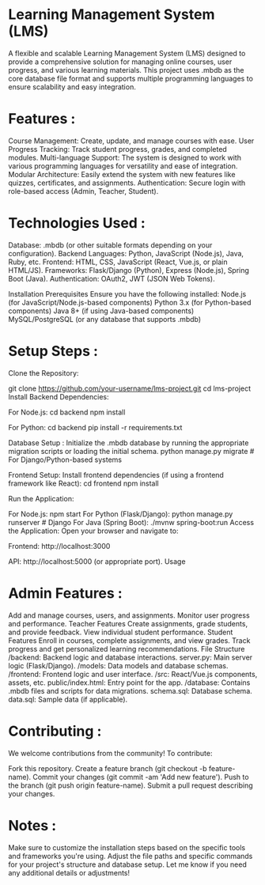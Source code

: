 # Learning Management System (LMS)


A flexible and scalable Learning Management System (LMS) designed to provide a comprehensive solution for managing online courses, user progress, and various learning materials. This project uses .mbdb as the core database file format and supports multiple programming languages to ensure scalability and easy integration.

# Features :

Course Management: Create, update, and manage courses with ease.
User Progress Tracking: Track student progress, grades, and completed modules.
Multi-language Support: The system is designed to work with various programming languages for versatility and ease of integration.
Modular Architecture: Easily extend the system with new features like quizzes, certificates, and assignments.
Authentication: Secure login with role-based access (Admin, Teacher, Student).



# Technologies Used :

Database: .mbdb (or other suitable formats depending on your configuration).
Backend Languages: Python, JavaScript (Node.js), Java, Ruby, etc.
Frontend: HTML, CSS, JavaScript (React, Vue.js, or plain HTML/JS).
Frameworks: Flask/Django (Python), Express (Node.js), Spring Boot (Java).
Authentication: OAuth2, JWT (JSON Web Tokens).

Installation
Prerequisites
Ensure you have the following installed:
Node.js (for JavaScript/Node.js-based components)
Python 3.x (for Python-based components)
Java 8+ (if using Java-based components)
MySQL/PostgreSQL (or any database that supports .mbdb)


# Setup Steps :

Clone the Repository:

git clone https://github.com/your-username/lms-project.git
cd lms-project
Install Backend Dependencies:

For Node.js:
cd backend
npm install

For Python:
cd backend
pip install -r requirements.txt

Database Setup :
Initialize the .mbdb database by running the appropriate migration scripts or loading the initial schema.
python manage.py migrate  # For Django/Python-based systems

Frontend Setup:
Install frontend dependencies (if using a frontend framework like React):
cd frontend
npm install

Run the Application:

For Node.js:
npm start
For Python (Flask/Django):
python manage.py runserver  # Django
For Java (Spring Boot):
./mvnw spring-boot:run
Access the Application: Open your browser and navigate to:

Frontend: http://localhost:3000

API: http://localhost:5000 (or appropriate port).
Usage


# Admin Features :
Add and manage courses, users, and assignments.
Monitor user progress and performance.
Teacher Features
Create assignments, grade students, and provide feedback.
View individual student performance.
Student Features
Enroll in courses, complete assignments, and view grades.
Track progress and get personalized learning recommendations.
File Structure
/backend: Backend logic and database interactions.
server.py: Main server logic (Flask/Django).
/models: Data models and database schemas.
/frontend: Frontend logic and user interface.
/src: React/Vue.js components, assets, etc.
public/index.html: Entry point for the app.
/database: Contains .mbdb files and scripts for data migrations.
schema.sql: Database schema.
data.sql: Sample data (if applicable).


# Contributing :
We welcome contributions from the community! To contribute:

Fork this repository.
Create a feature branch (git checkout -b feature-name).
Commit your changes (git commit -am 'Add new feature').
Push to the branch (git push origin feature-name).
Submit a pull request describing your changes.

# Notes :
Make sure to customize the installation steps based on the specific tools and frameworks you're using.
Adjust the file paths and specific commands for your project's structure and database setup.
Let me know if you need any additional details or adjustments!
